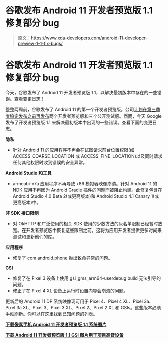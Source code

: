 # 谷歌发布 Android 11 开发者预览版 1.1 修复部分 bug

> 原文：<https://www.xda-developers.com/android-11-developer-preview-1-1-fix-bugs/>

# 谷歌发布 Android 11 开发者预览版 1.1 修复部分 bug

今天，谷歌发布了 Android 11 开发者预览版 1.1，以解决最初版本中存在的一些错误。查看变更日志！

整整两周前，谷歌发布了 Android 11 的第一个开发者预览版。公司[计划在第三季度稳定发布之前再发布](https://www.xda-developers.com/android-11-2-more-developer-previews-3-betas-before-stable/)两个开发者预览版和三个公开测试版。然而，今天 Google 发布了开发者预览版 1.1 来解决最初版本中出现的一些错误。查看下面的变更日志。

**隐私**

*   针对 Android 11 的应用程序不再会在试图请求前台位置权限(如 ACCESS_COARSE_LOCATION 或 ACCESS_FINE_LOCATION)以及同时请求任何其他权限时收到错误的安全异常。

**Android Studio 和工具**

*   armeabi-v7a 应用程序不再导致 x86 模拟器映像崩溃。针对 Android 11 的 NDK 应用不再因为 Android Gradle 插件的问题而被阻止构建。此修复包含在 Android Studio 4.0 Beta 2(或更高版本)和 Android Studio 4.1 Canary 1(或更高版本)中。

**非 SDK 接口限制**

*   对 OkHTTP 和广泛使用的相关 SDK 使用的少数方法的灰名单限制已经暂时放宽。在开发者预览版中恢复这些限制之前，这将为应用开发者提供更多时间来测试和更新他们的库。

**应用程序**

*   修复了 com.android.phone 抛出致命异常的问题。

**GSI**

*   修复了在 Pixel 3 设备上使用 gsi_gms_arm64-userdebug build 无法引导的问题。
*   修正了在 Pixel 4 XL 设备上运行时设置向导会崩溃的问题。

更新后的 Android 11 DP 系统映像现可用于 Pixel 4、Pixel 4 XL、Pixel 3a、Pixel 3a XL、Pixel 3、Pixel 3 XL、Pixel 2、Pixel 2 XL 和 GSIs。这些版本必须手动刷新。你可以在这里找到已知问题的列表。

**[下载像素手机 Android 11 开发者预览版 1.1 系统图片](https://developer.android.com/preview/download)**

**[下载 Android 11 开发者预览版 1.1 GSI 图片用于项目高音设备](https://developer.android.com/preview/gsi-release-notes)**